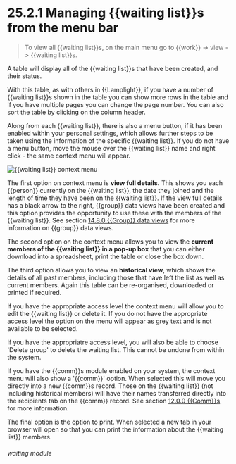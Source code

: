 # 25.2.1    Managing {{waiting list}}s from the menu bar

> To view all {{waiting list}}s, on the main menu go to {{work}} -> view -> {{waiting list}}s. 

A table will display all of the {{waiting list}}s that have been created, and their status.

With this table, as with others in {{Lamplight}}, if you have a number of {{waiting list}}s shown in the table you can show more rows in the table and if you have multiple pages you can change the page number. You can also sort the table by clicking on the column header.

Along from each {{waiting list}}, there is also a menu button, if it has been enabled within your personal settings, which allows further steps to be taken using the information of the specific {{waiting list}}. If you do not have a menu button, move the mouse over the {{waiting list}} name and right click - the same context menu will appear.

![{{waiting list}} context menu]({{imgpath}}229a.png)

The first option on context menu is **view full details.** This shows you each {{person}} currently on the {{waiting list}}, the date they joined and the length of time they have been on the {{waiting list}}. If the view full details has a black arrow to the right, {{group}} data views have been created and this option provides the opportunity to use these with the members of the {{waiting list}}. See section [14.8.0  {{Group}} data views](/help/index/v/{{version}}/p/14.8.0) for more information on {{group}} data views.

The second option on the context menu allows you to view the **current members of the {{waiting list}} in a pop-up box** that you can either download into a spreadsheet, print the table or close the box down.

The third option allows you to view an **historical view**, which shows the details of all past members, including those that have left the list as well as current members. Again this table can be re-organised, downloaded or printed if required.

If you have the appropriate access level the context menu will allow you to edit the {{waiting list}} or delete it. If you do not have the appropriate access level the option on the menu will appear as grey text and is not available to be selected.

If you have the appropriatre access level, you will also be able to choose 'Delete group' to delete the waiting list.  This cannot be undone from within the system.

If you have the {{comm}}s module enabled on your system, the context menu will also show a '{{comm}}' option. When selected this will move you directly into a new {{comm}}s record. Those on the {{waiting list}} (not including historical members) will have their names transferred directly into the recipients tab on the {{comm}} record. See section [12.0.0  {{Comm}}s](/help/index/v/{{version}}/p/12.0.0) for more information.

The final option is the option to print. When selected a new tab in your browser will open so that you can print the information about the {{waiting list}} members. 

###### waiting module

